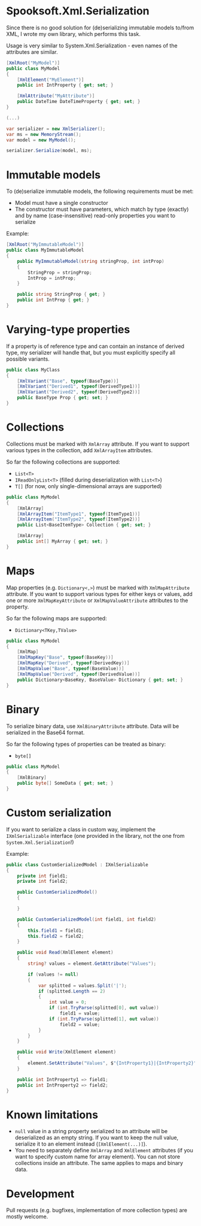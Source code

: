 # Spooksoft.Xml.Serialization

Since there is no good solution for (de)serializing immutable models to/from XML, I wrote my own library, which performs this task.

Usage is very similar to System.Xml.Serialization - even names of the attributes are similar.

```csharp
[XmlRoot("MyModel")]
public class MyModel 
{
	[XmlElement("MyElement")]
	public int IntProperty { get; set; }

	[XmlAttribute("MyAttribute")]
	public DateTime DateTimeProperty { get; set; }
}

(...)

var serializer = new XmlSerializer();
var ms = new MemoryStream();
var model = new MyModel();

serializer.Serialize(model, ms);
```

# Immutable models

To (de)serialize immutable models, the following requirements must be met:

* Model must have a single constructor
* The constructor must have parameters, which match by type (exactly) and by name (case-insensitive) read-only properties you want to serialize

Example:

```csharp
[XmlRoot("MyImmutableModel")]
public class MyImmutableModel 
{
	public MyImmutableModel(string stringProp, int intProp) 
	{
		StringProp = stringProp;
		IntProp = intProp;
	}

	public string StringProp { get; }
	public int IntProp { get; }
}
```

# Varying-type properties

If a property is of reference type and can contain an instance of derived type, my serializer will handle that, but you must explicitly specify all possible variants.

```csharp
public class MyClass
{
    [XmlVariant("Base", typeof(BaseType))]
    [XmlVariant("Derived1", typeof(DerivedType1))]
    [XmlVariant("Derived2", typeof(DerivedType2))]
    public BaseType Prop { get; set; }
}
```

# Collections

Collections must be marked with `XmlArray` attribute. If you want to support various types in the collection, add `XmlArrayItem` attributes.

So far the following collections are supported:

* `List<T>`
* `IReadOnlyList<T>` (filled during deserialization with `List<T>`)
* `T[]` (for now, only single-dimensional arrays are supported)

```csharp
public class MyModel 
{
    [XmlArray]
    [XmlArrayItem("ItemType1", typeof(ItemType1))]
    [XmlArrayItem("ItemType2", typeof(ItemType2))]
    public List<BaseItemType> Collection { get; set; }

    [XmlArray]
    public int[] MyArray { get; set; }
}
```

# Maps

Map properties (e.g. `Dictionary<,>`) must be marked with `XmlMapAttribute` attribute. If you want to support various types for either keys or values, add one or more `XmlMapKeyAttribute` or `XmlMapValueAttribute` attributes to the property.

So far the following maps are supported:

* `Dictionary<TKey,TValue>`

```csharp
public class MyModel
{
    [XmlMap]
    [XmlMapKey("Base", typeof(BaseKey))]
    [XmlMapKey("Derived", typeof(DerivedKey))]
    [XmlMapValue("Base", typeof(BaseValue))]
    [XmlMapValue("Derived", typeof(DerivedValue))]
    public Dictionary<BaseKey, BaseValue> Dictionary { get; set; }
}
```

# Binary

To serialize binary data, use `XmlBinaryAttribute` attribute. Data will be serialized in the Base64 format.

So far the following types of properties can be treated as binary:

* `byte[]`

```csharp
public class MyModel
{
    [XmlBinary]
    public byte[] SomeData { get; set; }
}
```

# Custom serialization

If you want to serialize a class in custom way, implement the `IXmlSerializable` interface (one provided in the library, not the one from `System.Xml.Serialization`!)

Example:

```csharp
public class CustomSerializedModel : IXmlSerializable
{
    private int field1;
    private int field2;

    public CustomSerializedModel()
    {

    }

    public CustomSerializedModel(int field1, int field2)
    {
        this.field1 = field1;
        this.field2 = field2;
    }

    public void Read(XmlElement element)
    {
        string? values = element.GetAttribute("Values");

        if (values != null)
        {
            var splitted = values.Split('|');
            if (splitted.Length == 2)
            {
                int value = 0;
                if (int.TryParse(splitted[0], out value))
                    field1 = value;
                if (int.TryParse(splitted[1], out value))
                    field2 = value;
            }
        }
    }

    public void Write(XmlElement element)
    {
        element.SetAttribute("Values", $"{IntProperty1}|{IntProperty2}");
    }

    public int IntProperty1 => field1;
    public int IntProperty2 => field2;
}
```

# Known limitations

* `null` value in a string property serialized to an attribute will be deserialized as an empty string. If you want to keep the null value, serialize it to an element instead (`[XmlElement(...)]`).
* You need to separately define `XmlArray` and `XmlElement` attributes (if you want to specify custom name for array element). You can not store collections inside an attribute. The same applies to maps and binary data.

# Development

Pull requests (e.g. bugfixes, implementation of more collection types) are mostly welcome.